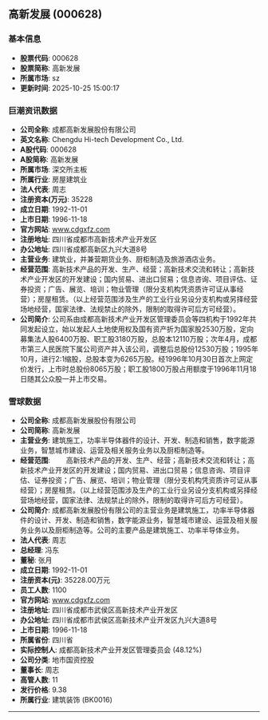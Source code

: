 ## 高新发展 (000628)

### 基本信息

- **股票代码**: 000628
- **股票简称**: 高新发展
- **所属市场**: sz
- **更新时间**: 2025-10-25 15:00:17

### 巨潮资讯数据

- **公司全称**: 成都高新发展股份有限公司
- **英文名称**: Chengdu Hi-tech Development Co., Ltd.
- **A股代码**: 000628
- **A股简称**: 高新发展
- **所属市场**: 深交所主板
- **所属行业**: 房屋建筑业
- **法人代表**: 周志
- **注册资本(万元)**: 35228
- **成立日期**: 1992-11-01
- **上市日期**: 1996-11-18
- **官方网站**: www.cdgxfz.com
- **注册地址**: 四川省成都市高新技术产业开发区
- **办公地址**: 四川省成都高新区九兴大道8号
- **主营业务**: 建筑业，并兼营期货业务、厨柜制造及旅游酒店业务。
- **经营范围**: 高新技术产品的开发、生产、经营；高新技术交流和转让；高新技术产业开发区的开发建设；国内贸易、进出口贸易；信息咨询、项目评估、证券投资；广告、展览、培训；物业管理（限分支机构凭资质许可证从事经营）；房屋租赁。（以上经营范围涉及生产的工业行业另设分支机构或另择经营场地经营，国家法律、法规禁止的除外，限制的取得许可后方可经营）。
- **公司简介**: 公司系由成都高新技术产业开发区管理委员会等四机构于1992年共同发起设立，始以发起人土地使用权及国有资产折为国家股2530万股，定向募集法人股6400万股、职工股3180万股，总股本12110万股；次年4月，成都市第三人民医院下属公司资产并入该公司，调整后总股份12530万股；1995年10月，进行2:1缩股，总股本变为6265万股。经1996年10月30日首次上网定价发行，上市时总股份8065万股；职工股1800万股占用额度于1996年11月18日随其公众股一并上市交易。

### 雪球数据

- **公司全称**: 成都高新发展股份有限公司
- **公司简称**: 高新发展
- **主营业务**: 建筑施工，功率半导体器件的设计、开发、制造和销售，数字能源业务，智慧城市建设、运营及相关服务业务以及厨柜制造等。
- **经营范围**: 　　高新技术产品的开发、生产、经营；高新技术交流和转让；高新技术产业开发区的开发建设；国内贸易、进出口贸易；信息咨询、项目评估、证券投资；广告、展览、培训；物业管理（限分支机构凭资质许可证从事经营）；房屋租赁。（以上经营范围涉及生产的工业行业另设分支机构或另择经营场地经营，国家法律、法规禁止的除外，限制的取得许可后方可经营）。
- **公司简介**: 成都高新发展股份有限公司的主营业务是建筑施工，功率半导体器件的设计、开发、制造和销售，数字能源业务，智慧城市建设、运营及相关服务业务以及厨柜制造等。公司的主要产品是建筑施工、功率半导体业务。
- **法人代表**: 周志
- **总经理**: 冯东
- **董秘**: 张月
- **成立日期**: 1992-11-01
- **注册资本(元)**: 35228.00万元
- **员工人数**: 1100
- **官方网站**: www.cdgxfz.com
- **注册地址**: 四川省成都市武侯区高新技术产业开发区
- **办公地址**: 四川省成都市武侯区高新技术产业开发区九兴大道8号
- **上市日期**: 1996-11-18
- **所属省份**: 四川省
- **实际控制人**: 成都高新技术产业开发区管理委员会 (48.12%)
- **公司分类**: 地市国资控股
- **董事长**: 周志
- **高管人数**: 11
- **发行价格**: 9.38
- **所属行业**: 建筑装饰 (BK0016)

---